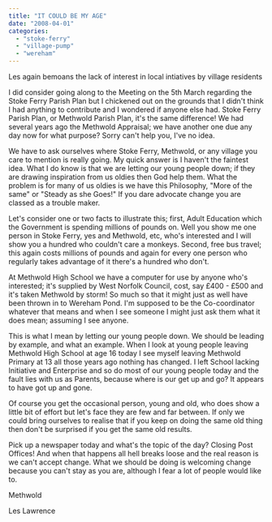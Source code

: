```yaml
---
title: "IT COULD BE MY AGE"
date: "2008-04-01"
categories: 
  - "stoke-ferry"
  - "village-pump"
  - "wereham"
---
```


Les again bemoans the lack of interest in local intiatives by village residents

I did consider going along to the Meeting on the 5th March regarding the Stoke Ferry Parish Plan but I chickened out on the grounds that I didn't think I had anything to contribute and I wondered if anyone else had. Stoke Ferry Parish Plan, or Methwold Parish Plan, it's the same difference! We had several years ago the Methwold Appraisal; we have another one due any day now for what purpose? Sorry can't help you, I've no idea.

We have to ask ourselves where Stoke Ferry, Methwold, or any village you care to mention is really going. My quick answer is I haven't the faintest idea. What I do know is that we are letting our young people down; if they are drawing inspiration from us oldies then God help them. What the problem is for many of us oldies is we have this Philosophy, "More of the same" or "Steady as she Goes!" If you dare advocate change you are classed as a trouble maker.

Let's consider one or two facts to illustrate this; first, Adult Education which the Government is spending millions of pounds on. Well you show me one person in Stoke Ferry, yes and Methwold, etc, who's interested and I will show you a hundred who couldn't care a monkeys. Second, free bus travel; this again costs millions of pounds and again for every one person who regularly takes advantage of it there's a hundred who don't.

At Methwold High School we have a computer for use by anyone who's interested; it's supplied by West Norfolk Council, cost, say £400 - £500 and it's taken Methwold by storm! So much so that it might just as well have been thrown in to Wereham Pond. I'm supposed to be the Co-coordinator whatever that means and when I see someone I might just ask them what it does mean; assuming I see anyone.

This is what I mean by letting our young people down. We should be leading by example, and what an example. When I look at young people leaving Methwold High School at age 16 today I see myself leaving Methwold Primary at 13 all those years ago nothing has changed. I left School lacking Initiative and Enterprise and so do most of our young people today and the fault lies with us as Parents, because where is our get up and go? It appears to have got up and gone.

Of course you get the occasional person, young and old, who does show a little bit of effort but let's face they are few and far between. If only we could bring ourselves to realise that if you keep on doing the same old thing then don't be surprised if you get the same old results.

Pick up a newspaper today and what's the topic of the day? Closing Post Offices! And when that happens all hell breaks loose and the real reason is we can't accept change. What we should be doing is welcoming change because you can't stay as you are, although I fear a lot of people would like to.

Methwold

Les Lawrence
